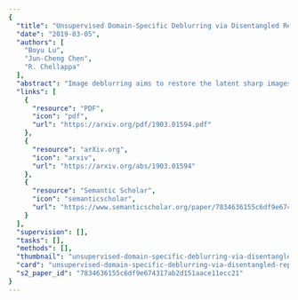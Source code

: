 ```yaml
---
{
  "title": "Unsupervised Domain-Specific Deblurring via Disentangled Representations",
  "date": "2019-03-05",
  "authors": [
    "Boyu Lu",
    "Jun-Cheng Chen",
    "R. Chellappa"
  ],
  "abstract": "Image deblurring aims to restore the latent sharp images from the corresponding blurred ones. In this paper, we present an unsupervised method for domain-specific, single-image deblurring based on disentangled representations. The disentanglement is achieved by splitting the content and blur features in a blurred image using content encoders and blur encoders. We enforce a KL divergence loss to regularize the distribution range of extracted blur attributes such that little content information is contained. Meanwhile, to handle the unpaired training data, a blurring branch and the cycle-consistency loss are added to guarantee that the content structures of the deblurred results match the original images. We also add an adversarial loss on deblurred results to generate visually realistic images and a perceptual loss to further mitigate the artifacts. We perform extensive experiments on the tasks of face and text deblurring using both synthetic datasets and real images, and achieve improved results compared to recent state-of-the-art deblurring methods.",
  "links": [
    {
      "resource": "PDF",
      "icon": "pdf",
      "url": "https://arxiv.org/pdf/1903.01594.pdf"
    },
    {
      "resource": "arXiv.org",
      "icon": "arxiv",
      "url": "https://arxiv.org/abs/1903.01594"
    },
    {
      "resource": "Semantic Scholar",
      "icon": "semanticscholar",
      "url": "https://www.semanticscholar.org/paper/7834636155c6df9e674317ab2d151aace11ecc21"
    }
  ],
  "supervision": [],
  "tasks": [],
  "methods": [],
  "thumbnail": "unsupervised-domain-specific-deblurring-via-disentangled-representations-thumb.jpg",
  "card": "unsupervised-domain-specific-deblurring-via-disentangled-representations-card.jpg",
  "s2_paper_id": "7834636155c6df9e674317ab2d151aace11ecc21"
}
---
```


